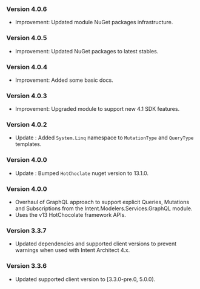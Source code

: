 ### Version 4.0.6

- Improvement: Updated module NuGet packages infrastructure.

### Version 4.0.5

- Improvement: Updated NuGet packages to latest stables.

### Version 4.0.4

- Improvement: Added some basic docs.

### Version 4.0.3

- Improvement: Upgraded module to support new 4.1 SDK features.
 
### Version 4.0.2

- Update : Added `System.Linq` namespace to `MutationType` and `QueryType` templates.

### Version 4.0.0

- Update : Bumped `HotChoclate` nuget version to 13.1.0.

### Version 4.0.0

- Overhaul of GraphQL approach to support explicit Queries, Mutations and Subscriptions from the Intent.Modelers.Services.GraphQL module.
- Uses the v13 HotChocolate framework APIs.

### Version 3.3.7

- Updated dependencies and supported client versions to prevent warnings when used with Intent Architect 4.x.

### Version 3.3.6

- Updated supported client version to [3.3.0-pre.0, 5.0.0).
